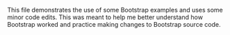 This file demonstrates the use of some Bootstrap examples and uses some minor code edits.
This was meant to help me better understand how Bootstrap worked and practice making changes to Bootstrap source code.
